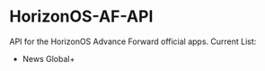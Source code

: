 # HorizonOS-AF-API
API for the HorizonOS Advance Forward official apps.
Current List:
- News Global+ 
